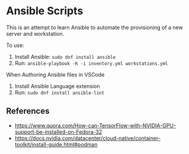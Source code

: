 # Ansible Scripts

This is an attempt to learn Ansible to automate the provisioning of a new server and workstation.

To use:

1. Install Ansible: `sudo dnf install ansible`
2. Run: `ansible-playbook -K -i inventory.yml workstations.yml`

When Authoring Ansible files in VSCode

1. Install Ansible Language extension
2. Run: `sudo dnf install ansible-lint`

## References

- https://www.quora.com/How-can-TensorFlow-with-NVIDIA-GPU-support-be-installed-on-Fedora-32
- https://docs.nvidia.com/datacenter/cloud-native/container-toolkit/install-guide.html#podman
